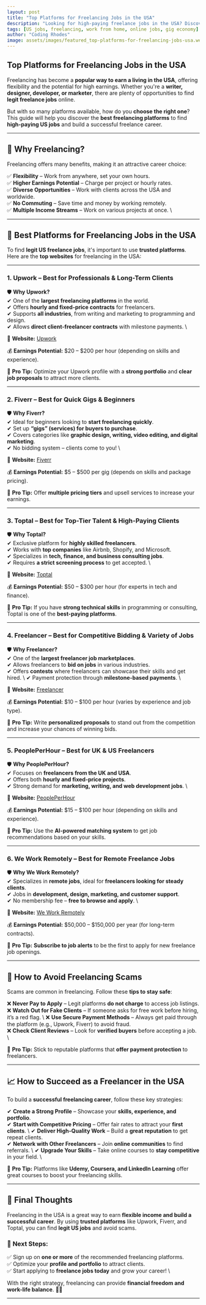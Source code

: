```yaml
---
layout: post
title: "Top Platforms for Freelancing Jobs in the USA"
description: "Looking for high-paying freelance jobs in the USA? Discover the best freelancing platforms for US jobs, including Upwork, Fiverr, and Toptal."
tags: [US jobs, freelancing, work from home, online jobs, gig economy]
author: "Coding Rhodes"
image: assets/images/featured_top-platforms-for-freelancing-jobs-usa.webp
---
```


## Top Platforms for Freelancing Jobs in the USA  

Freelancing has become a **popular way to earn a living in the USA**, offering flexibility and the potential for high earnings. Whether you're a **writer, designer, developer, or marketer**, there are plenty of opportunities to find **legit freelance jobs** online.  

But with so many platforms available, how do you **choose the right one**? This guide will help you discover the **best freelancing platforms** to find **high-paying US jobs** and build a successful freelance career.  

---

## 📌 Why Freelancing?  

Freelancing offers many benefits, making it an attractive career choice:  

✅ **Flexibility** – Work from anywhere, set your own hours. \
✅ **Higher Earnings Potential** – Charge per project or hourly rates. \
✅ **Diverse Opportunities** – Work with clients across the USA and worldwide. \
✅ **No Commuting** – Save time and money by working remotely. \
✅ **Multiple Income Streams** – Work on various projects at once.  \

---

## 🚀 Best Platforms for Freelancing Jobs in the USA  

To find **legit US freelance jobs**, it's important to use **trusted platforms**. Here are the **top websites** for freelancing in the USA:  

---

### **1. Upwork – Best for Professionals & Long-Term Clients**  

🛡 **Why Upwork?**  
✔ One of the **largest freelancing platforms** in the world.  \
✔ Offers **hourly and fixed-price contracts** for freelancers.  \
✔ Supports **all industries**, from writing and marketing to programming and design.  \
✔ Allows **direct client-freelancer contracts** with milestone payments.  \

📌 **Website:** [Upwork](https://www.upwork.com/)  

💰 **Earnings Potential:** $20 – $200 per hour (depending on skills and experience).  

🔹 **Pro Tip:** Optimize your Upwork profile with a **strong portfolio** and **clear job proposals** to attract more clients.  

---

### **2. Fiverr – Best for Quick Gigs & Beginners**  

🛡 **Why Fiverr?**  
✔ Ideal for beginners looking to **start freelancing quickly**.  \
✔ Set up **“gigs” (services) for buyers to purchase**.  \
✔ Covers categories like **graphic design, writing, video editing, and digital marketing**.  \
✔ No bidding system – clients come to you!  \

📌 **Website:** [Fiverr](https://www.fiverr.com/)  

💰 **Earnings Potential:** $5 – $500 per gig (depends on skills and package pricing).  

🔹 **Pro Tip:** Offer **multiple pricing tiers** and upsell services to increase your earnings.  

---

### **3. Toptal – Best for Top-Tier Talent & High-Paying Clients**  

🛡 **Why Toptal?**  
✔ Exclusive platform for **highly skilled freelancers**.  \
✔ Works with **top companies** like Airbnb, Shopify, and Microsoft.  \
✔ Specializes in **tech, finance, and business consulting jobs**.  \
✔ Requires **a strict screening process** to get accepted.  \

📌 **Website:** [Toptal](https://www.toptal.com/)  

💰 **Earnings Potential:** $50 – $300 per hour (for experts in tech and finance).  

🔹 **Pro Tip:** If you have **strong technical skills** in programming or consulting, Toptal is one of the **best-paying platforms**.  

---

### **4. Freelancer – Best for Competitive Bidding & Variety of Jobs**  

🛡 **Why Freelancer?**  
✔ One of the **largest freelancer job marketplaces**.  \
✔ Allows freelancers to **bid on jobs** in various industries.  \
✔ Offers **contests** where freelancers can showcase their skills and get hired. \ 
✔ Payment protection through **milestone-based payments**.  \

📌 **Website:** [Freelancer](https://www.freelancer.com/)  

💰 **Earnings Potential:** $10 – $100 per hour (varies by experience and job type).  

🔹 **Pro Tip:** Write **personalized proposals** to stand out from the competition and increase your chances of winning bids.  

---

### **5. PeoplePerHour – Best for UK & US Freelancers**  

🛡 **Why PeoplePerHour?**  
✔ Focuses on **freelancers from the UK and USA**.  \
✔ Offers both **hourly and fixed-price projects**.  \
✔ Strong demand for **marketing, writing, and web development jobs**. \  

📌 **Website:** [PeoplePerHour](https://www.peopleperhour.com/)  

💰 **Earnings Potential:** $15 – $100 per hour (depending on skills and experience).  

🔹 **Pro Tip:** Use the **AI-powered matching system** to get job recommendations based on your skills.  

---

### **6. We Work Remotely – Best for Remote Freelance Jobs**  

🛡 **Why We Work Remotely?**  
✔ Specializes in **remote jobs**, ideal for **freelancers looking for steady clients**.  \
✔ Jobs in **development, design, marketing, and customer support**.  \
✔ No membership fee – **free to browse and apply**.  \

📌 **Website:** [We Work Remotely](https://weworkremotely.com/)  

💰 **Earnings Potential:** $50,000 – $150,000 per year (for long-term contracts).  

🔹 **Pro Tip:** **Subscribe to job alerts** to be the first to apply for new freelance job openings.  

---

## 🛑 How to Avoid Freelancing Scams  

Scams are common in freelancing. Follow these **tips to stay safe**:  

❌ **Never Pay to Apply** – Legit platforms **do not charge** to access job listings.  \
❌ **Watch Out for Fake Clients** – If someone asks for free work before hiring, it’s a red flag. \ 
❌ **Use Secure Payment Methods** – Always get paid through the platform (e.g., Upwork, Fiverr) to avoid fraud.  \
❌ **Check Client Reviews** – Look for **verified buyers** before accepting a job.  \

🔹 **Pro Tip:** Stick to reputable platforms that **offer payment protection** to freelancers.  

---

## 📈 How to Succeed as a Freelancer in the USA  

To build a **successful freelancing career**, follow these key strategies:  

✔ **Create a Strong Profile** – Showcase your **skills, experience, and portfolio**.  \
✔ **Start with Competitive Pricing** – Offer fair rates to attract your **first clients**. \ 
✔ **Deliver High-Quality Work** – Build a **great reputation** to get repeat clients.  \
✔ **Network with Other Freelancers** – Join **online communities** to find referrals. \ 
✔ **Upgrade Your Skills** – Take online courses to **stay competitive** in your field.  \

🔹 **Pro Tip:** Platforms like **Udemy, Coursera, and LinkedIn Learning** offer great courses to boost your freelancing skills.  

---

## 🎯 Final Thoughts  

Freelancing in the USA is a great way to earn **flexible income and build a successful career**. By using **trusted platforms** like Upwork, Fiverr, and Toptal, you can find **legit US jobs** and avoid scams.  

### 📌 **Next Steps:**  
✅ Sign up on **one or more** of the recommended freelancing platforms.  \
✅ Optimize your **profile and portfolio** to attract clients.  \
✅ Start applying to **freelance jobs today** and grow your career!  \

With the right strategy, freelancing can provide **financial freedom and work-life balance**. 🚀💼  

---

